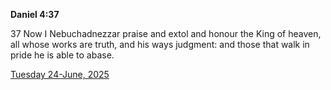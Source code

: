 **Daniel 4:37**

37 Now I Nebuchadnezzar praise and extol and honour the King of heaven, all whose works are truth, and his ways judgment: and those that walk in pride he is able to abase. 

[Tuesday 24-June, 2025](https://getbible.net/kjv/Daniel/4/37)
